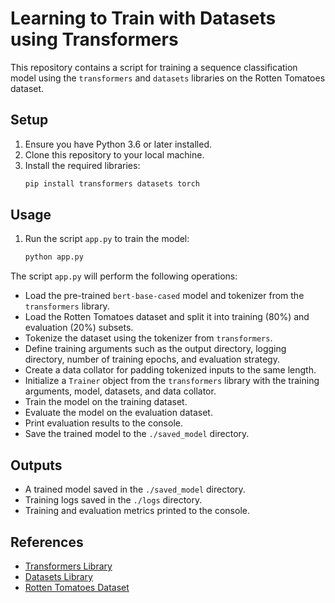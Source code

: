 # Learning to Train with Datasets using Transformers

This repository contains a script for training a sequence classification model using the `transformers` and `datasets` libraries on the Rotten Tomatoes dataset.

## Setup

1. Ensure you have Python 3.6 or later installed.
2. Clone this repository to your local machine.
3. Install the required libraries:
    ```bash
    pip install transformers datasets torch
    ```

## Usage

1. Run the script `app.py` to train the model:
    ```bash
    python app.py
    ```

The script `app.py` will perform the following operations:

- Load the pre-trained `bert-base-cased` model and tokenizer from the `transformers` library.
- Load the Rotten Tomatoes dataset and split it into training (80%) and evaluation (20%) subsets.
- Tokenize the dataset using the tokenizer from `transformers`.
- Define training arguments such as the output directory, logging directory, number of training epochs, and evaluation strategy.
- Create a data collator for padding tokenized inputs to the same length.
- Initialize a `Trainer` object from the `transformers` library with the training arguments, model, datasets, and data collator.
- Train the model on the training dataset.
- Evaluate the model on the evaluation dataset.
- Print evaluation results to the console.
- Save the trained model to the `./saved_model` directory.

## Outputs

- A trained model saved in the `./saved_model` directory.
- Training logs saved in the `./logs` directory.
- Training and evaluation metrics printed to the console.

## References

- [Transformers Library](https://huggingface.co/transformers/)
- [Datasets Library](https://huggingface.co/docs/datasets/)
- [Rotten Tomatoes Dataset](https://huggingface.co/datasets/rotten_tomatoes)
